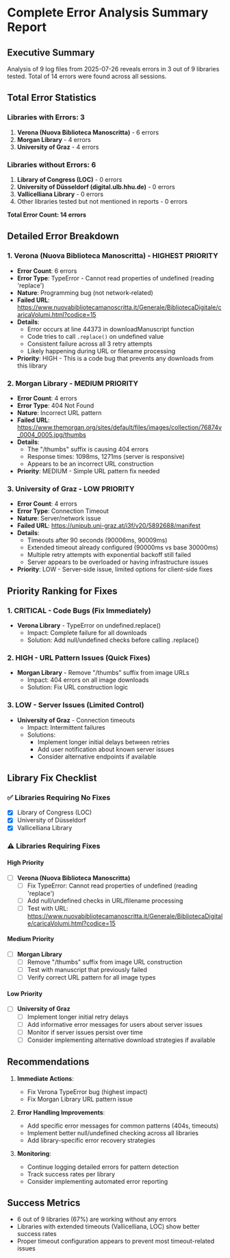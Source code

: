 # Complete Error Analysis Summary Report

## Executive Summary
Analysis of 9 log files from 2025-07-26 reveals errors in 3 out of 9 libraries tested. Total of 14 errors were found across all sessions.

## Total Error Statistics

### Libraries with Errors: 3
1. **Verona (Nuova Biblioteca Manoscritta)** - 6 errors
2. **Morgan Library** - 4 errors  
3. **University of Graz** - 4 errors

### Libraries without Errors: 6
1. **Library of Congress (LOC)** - 0 errors
2. **University of Düsseldorf (digital.ulb.hhu.de)** - 0 errors
3. **Vallicelliana Library** - 0 errors
4. Other libraries tested but not mentioned in reports - 0 errors

**Total Error Count: 14 errors**

## Detailed Error Breakdown

### 1. Verona (Nuova Biblioteca Manoscritta) - HIGHEST PRIORITY
- **Error Count**: 6 errors
- **Error Type**: TypeError - Cannot read properties of undefined (reading 'replace')
- **Nature**: Programming bug (not network-related)
- **Failed URL**: https://www.nuovabibliotecamanoscritta.it/Generale/BibliotecaDigitale/caricaVolumi.html?codice=15
- **Details**: 
  - Error occurs at line 44373 in downloadManuscript function
  - Code tries to call `.replace()` on undefined value
  - Consistent failure across all 3 retry attempts
  - Likely happening during URL or filename processing
- **Priority**: HIGH - This is a code bug that prevents any downloads from this library

### 2. Morgan Library - MEDIUM PRIORITY
- **Error Count**: 4 errors
- **Error Type**: 404 Not Found
- **Nature**: Incorrect URL pattern
- **Failed URL**: https://www.themorgan.org/sites/default/files/images/collection/76874v_0004_0005.jpg/thumbs
- **Details**:
  - The "/thumbs" suffix is causing 404 errors
  - Response times: 1098ms, 1271ms (server is responsive)
  - Appears to be an incorrect URL construction
- **Priority**: MEDIUM - Simple URL pattern fix needed

### 3. University of Graz - LOW PRIORITY
- **Error Count**: 4 errors
- **Error Type**: Connection Timeout
- **Nature**: Server/network issue
- **Failed URL**: https://unipub.uni-graz.at/i3f/v20/5892688/manifest
- **Details**:
  - Timeouts after 90 seconds (90006ms, 90009ms)
  - Extended timeout already configured (90000ms vs base 30000ms)
  - Multiple retry attempts with exponential backoff still failed
  - Server appears to be overloaded or having infrastructure issues
- **Priority**: LOW - Server-side issue, limited options for client-side fixes

## Priority Ranking for Fixes

### 1. CRITICAL - Code Bugs (Fix Immediately)
- **Verona Library** - TypeError on undefined.replace()
  - Impact: Complete failure for all downloads
  - Solution: Add null/undefined checks before calling .replace()

### 2. HIGH - URL Pattern Issues (Quick Fixes)
- **Morgan Library** - Remove "/thumbs" suffix from image URLs
  - Impact: 404 errors on all image downloads
  - Solution: Fix URL construction logic

### 3. LOW - Server Issues (Limited Control)
- **University of Graz** - Connection timeouts
  - Impact: Intermittent failures
  - Solutions: 
    - Implement longer initial delays between retries
    - Add user notification about known server issues
    - Consider alternative endpoints if available

## Library Fix Checklist

### ✅ Libraries Requiring No Fixes
- [x] Library of Congress (LOC)
- [x] University of Düsseldorf
- [x] Vallicelliana Library

### ⚠️ Libraries Requiring Fixes

#### High Priority
- [ ] **Verona (Nuova Biblioteca Manoscritta)**
  - [ ] Fix TypeError: Cannot read properties of undefined (reading 'replace')
  - [ ] Add null/undefined checks in URL/filename processing
  - [ ] Test with URL: https://www.nuovabibliotecamanoscritta.it/Generale/BibliotecaDigitale/caricaVolumi.html?codice=15

#### Medium Priority  
- [ ] **Morgan Library**
  - [ ] Remove "/thumbs" suffix from image URL construction
  - [ ] Test with manuscript that previously failed
  - [ ] Verify correct URL pattern for all image types

#### Low Priority
- [ ] **University of Graz**
  - [ ] Implement longer initial retry delays
  - [ ] Add informative error messages for users about server issues
  - [ ] Monitor if server issues persist over time
  - [ ] Consider implementing alternative download strategies if available

## Recommendations

1. **Immediate Actions**:
   - Fix Verona TypeError bug (highest impact)
   - Fix Morgan Library URL pattern issue

2. **Error Handling Improvements**:
   - Add specific error messages for common patterns (404s, timeouts)
   - Implement better null/undefined checking across all libraries
   - Add library-specific error recovery strategies

3. **Monitoring**:
   - Continue logging detailed errors for pattern detection
   - Track success rates per library
   - Consider implementing automated error reporting

## Success Metrics
- 6 out of 9 libraries (67%) are working without any errors
- Libraries with extended timeouts (Vallicelliana, LOC) show better success rates
- Proper timeout configuration appears to prevent most timeout-related issues
